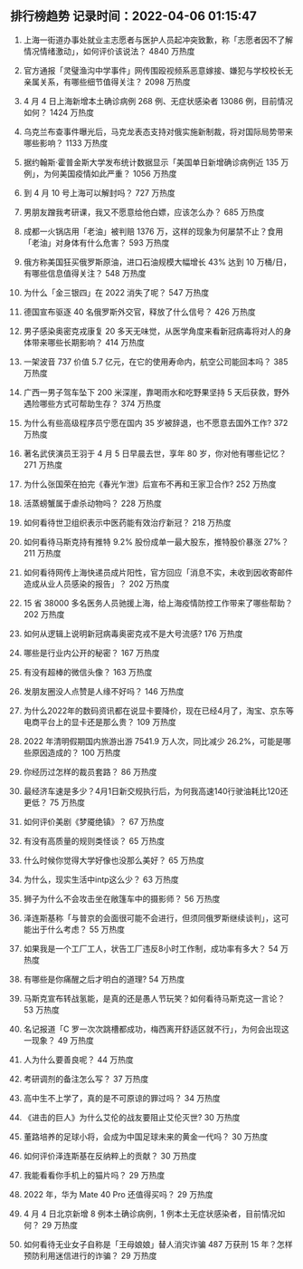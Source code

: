 
## 排行榜趋势 记录时间：2022-04-06 01:15:47
  
  1. 上海一街道办事处就业主志愿者与医护人员起冲突致歉，称「志愿者因不了解情况情绪激动」，如何评价该说法？ 4840 万热度
    
  2. 官方通报「灵璧渔沟中学事件」网传围殴视频系恶意嫁接、嫌犯与学校校长无亲属关系，有哪些细节值得关注？ 2098 万热度
    
  3. 4 月 4 日上海新增本土确诊病例 268 例、无症状感染者 13086 例，目前情况如何？ 1424 万热度
    
  4. 乌克兰布查事件曝光后，马克龙表态支持对俄实施新制裁，将对国际局势带来哪些影响？ 1133 万热度
    
  5. 据约翰斯·霍普金斯大学发布统计数据显示「美国单日新增确诊病例近 135 万例」，为何美国疫情如此严重？ 1056 万热度
    
  6. 到 4 月 10 号上海可以解封吗？ 727 万热度
    
  7. 男朋友蹭我考研课，我又不愿意给他白嫖，应该怎么办？ 685 万热度
    
  8. 成都一火锅店用「老油」被判赔 1376 万，这样的现象为何屡禁不止？食用「老油」对身体有什么危害？ 593 万热度
    
  9. 俄方称美国狂买俄罗斯原油，进口石油规模大幅增长 43% 达到 10 万桶/日，有哪些信息值得关注？ 548 万热度
    
  10. 为什么「金三银四」在 2022 消失了呢？ 547 万热度
    
  11. 德国宣布驱逐 40 名俄罗斯外交官，释放了什么信号？ 426 万热度
    
  12. 男子感染奥密克戎康复 20 多天无味觉，从医学角度来看新冠病毒将对人的身体带来哪些长期影响？ 414 万热度
    
  13. 一架波音 737 价值 5.7 亿元，在它的使用寿命内，航空公司能回本吗？ 385 万热度
    
  14. 广西一男子驾车坠下 200 米深崖，靠喝雨水和吃野果坚持 5 天后获救，野外遇险哪些方式可帮助生存？ 374 万热度
    
  15. 为什么有些高级程序员宁愿在国内 35 岁被辞退，也不愿意去国外工作? 372 万热度
    
  16. 著名武侠演员王羽于 4 月 5 日早晨去世，享年 80 岁，你对他有哪些记忆？ 271 万热度
    
  17. 为什么张国荣在拍完《春光乍泄》后宣布不再和王家卫合作? 252 万热度
    
  18. 活蒸螃蟹属于虐杀动物吗？ 228 万热度
    
  19. 如何看待世卫组织表示中医药能有效治疗新冠？ 218 万热度
    
  20. 如何看待马斯克持有推特 9.2% 股份成单一最大股东，推特股价暴涨 27%？ 211 万热度
    
  21. 如何看待网传上海快递员成片阳性，官方回应「消息不实，未收到因收寄邮件造成从业人员感染的报告」？ 202 万热度
    
  22. 15 省 38000 多名医务人员驰援上海，给上海疫情防控工作带来了哪些帮助？ 202 万热度
    
  23. 如何从逻辑上说明新冠病毒奥密克戎不是大号流感? 176 万热度
    
  24. 哪些是行业内公开的秘密？ 167 万热度
    
  25. 有没有超棒的微信头像？ 163 万热度
    
  26. 发朋友圈没人点赞是人缘不好吗？ 146 万热度
    
  27. 为什么2022年的数码资讯都在说显卡要降价，现在已经4月了，淘宝、京东等电商平台上的显卡还是那么贵？ 109 万热度
    
  28. 2022 年清明假期国内旅游出游 7541.9 万人次，同比减少 26.2%，可能是哪些原因造成的？ 100 万热度
    
  29. 你经历过怎样的裁员套路？ 86 万热度
    
  30. 最经济车速是多少？4月1日新交规执行后，为何我高速140行驶油耗比120还更低？ 75 万热度
    
  31. 如何评价美剧《梦魇绝镇》？ 67 万热度
    
  32. 有没有高质量的规则类怪谈？ 65 万热度
    
  33. 什么时候你觉得大学好像也没那么美好？ 65 万热度
    
  34. 为什么，现实生活中intp这么少？ 63 万热度
    
  35. 狮子为什么不会攻击坐在敞篷车中的摄影师？ 56 万热度
    
  36. 泽连斯基称「与普京的会面很可能不会进行，但须同俄罗斯继续谈判」，这可能出于什么考虑？ 55 万热度
    
  37. 如果我是一个工厂工人，状告工厂违反8小时工作制，成功率有多大？ 54 万热度
    
  38. 有哪些是你痛醒之后才明白的道理? 54 万热度
    
  39. 马斯克宣布转战氢能，是真的还是愚人节玩笑？如何看待马斯克这一言论？ 53 万热度
    
  40. 名记报道「C 罗一次次跳槽都成功，梅西离开舒适区就不行」，为何会出现这一现象？ 49 万热度
    
  41. 人为什么要善良呢？ 44 万热度
    
  42. 考研调剂的备注怎么写？ 37 万热度
    
  43. 高中生不上学了，真的是不可原谅的罪过吗？ 34 万热度
    
  44. 《进击的巨人》为什么艾伦的战友要阻止艾伦灭世? 30 万热度
    
  45. 董路培养的足球小将，会成为中国足球未来的黄金一代吗？ 30 万热度
    
  46. 如何评价泽连斯基在反纳粹上的贡献？ 30 万热度
    
  47. 我能看看你手机上的猫片吗？ 29 万热度
    
  48. 2022 年，华为 Mate 40 Pro 还值得买吗？ 29 万热度
    
  49. 4 月 4 日北京新增 8 例本土确诊病例，1 例本土无症状感染者，目前情况如何？ 29 万热度
    
  50. 如何看待无业女子自称是「王母娘娘」替人消灾诈骗 487 万获刑 15 年？怎样预防利用迷信进行的诈骗？ 29 万热度
    